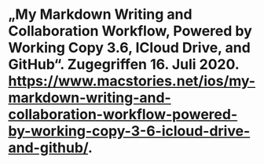 # „My Markdown Writing and Collaboration Workflow, Powered by Working Copy 3.6, ICloud Drive, and GitHub“. Zugegriffen 16. Juli 2020. https://www.macstories.net/ios/my-markdown-writing-and-collaboration-workflow-powered-by-working-copy-3-6-icloud-drive-and-github/.